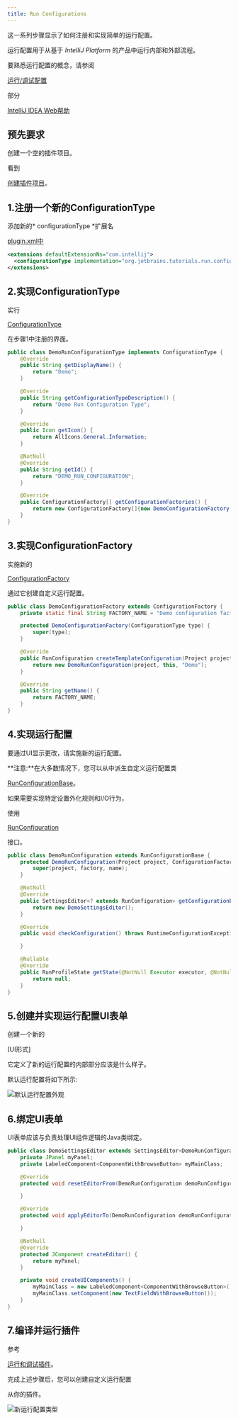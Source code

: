 ```yaml
---
title: Run Configurations
---
```


这一系列步骤显示了如何注册和实现简单的运行配置。

运行配置用于从基于 *IntelliJ Platform* 的产品中运行内部和外部流程。

要熟悉运行配置的概念，请参阅

[运行/调试配置](https://www.jetbrains.com/idea/help/run-debug-configuration.html)

部分

[IntelliJ IDEA Web帮助](https://www.jetbrains.com/idea/help/intellij-idea.html)


## 预先要求


创建一个空的插件项目。

看到

[创建插件项目](/basics/getting_started/creating_plugin_project.md)。


## 1.注册一个新的ConfigurationType


添加新的* configurationType *扩展名

[plugin.xml中](https://github.com/JetBrains/intellij-sdk-docs/blob/master/code_samples/run_configuration/resources/META-INF/plugin.xml)


```xml
<extensions defaultExtensionNs="com.intellij">
  <configurationType implementation="org.jetbrains.tutorials.run.configuration.DemoRunConfigurationType"/>
</extensions>
```

## 2.实现ConfigurationType


实行

[ConfigurationType](upsource:///platform/lang-api/src/com/intellij/execution/configurations/ConfigurationType.java)

在步骤1中注册的界面。


```java
public class DemoRunConfigurationType implements ConfigurationType {
    @Override
    public String getDisplayName() {
        return "Demo";
    }

    @Override
    public String getConfigurationTypeDescription() {
        return "Demo Run Configuration Type";
    }

    @Override
    public Icon getIcon() {
        return AllIcons.General.Information;
    }

    @NotNull
    @Override
    public String getId() {
        return "DEMO_RUN_CONFIGURATION";
    }

    @Override
    public ConfigurationFactory[] getConfigurationFactories() {
        return new ConfigurationFactory[]{new DemoConfigurationFactory(this)};
    }
}
```

## 3.实现ConfigurationFactory


实施新的

[ConfigurationFactory](upsource:///platform/lang-api/src/com/intellij/execution/configurations/ConfigurationFactory.java)

通过它创建自定义运行配置。


```java
public class DemoConfigurationFactory extends ConfigurationFactory {
    private static final String FACTORY_NAME = "Demo configuration factory";

    protected DemoConfigurationFactory(ConfigurationType type) {
        super(type);
    }

    @Override
    public RunConfiguration createTemplateConfiguration(Project project) {
        return new DemoRunConfiguration(project, this, "Demo");
    }

    @Override
    public String getName() {
        return FACTORY_NAME;
    }
}

```

## 4.实现运行配置


要通过UI显示更改，请实施新的运行配置。


**注意:**在大多数情况下，您可以从中派生自定义运行配置类

[RunConfigurationBase](upsource:///platform/lang-api/src/com/intellij/execution/configurations/RunConfigurationBase.java)。

如果需要实现特定设置外化规则和I/O行为，

使用

[RunConfiguration](upsource:///platform/lang-api/src/com/intellij/execution/configurations/RunConfiguration.java)

接口。


```java
public class DemoRunConfiguration extends RunConfigurationBase {
    protected DemoRunConfiguration(Project project, ConfigurationFactory factory, String name) {
        super(project, factory, name);
    }

    @NotNull
    @Override
    public SettingsEditor<? extends RunConfiguration> getConfigurationEditor() {
        return new DemoSettingsEditor();
    }

    @Override
    public void checkConfiguration() throws RuntimeConfigurationException {

    }

    @Nullable
    @Override
    public RunProfileState getState(@NotNull Executor executor, @NotNull ExecutionEnvironment executionEnvironment) throws ExecutionException {
        return null;
    }
}
```

## 5.创建并实现运行配置UI表单


创建一个新的

[UI形式]

它定义了新的运行配置的内部部分应该是什么样子。

默认运行配置将如下所示:


![默认运行配置外观](run_configurations/img/ui_form.png)


## 6.绑定UI表单


UI表单应该与负责处理UI组件逻辑的Java类绑定。


```java
public class DemoSettingsEditor extends SettingsEditor<DemoRunConfiguration> {
    private JPanel myPanel;
    private LabeledComponent<ComponentWithBrowseButton> myMainClass;

    @Override
    protected void resetEditorFrom(DemoRunConfiguration demoRunConfiguration) {

    }

    @Override
    protected void applyEditorTo(DemoRunConfiguration demoRunConfiguration) throws ConfigurationException {

    }

    @NotNull
    @Override
    protected JComponent createEditor() {
        return myPanel;
    }

    private void createUIComponents() {
        myMainClass = new LabeledComponent<ComponentWithBrowseButton>();
        myMainClass.setComponent(new TextFieldWithBrowseButton());
    }
}
```

## 7.编译并运行插件


参考

[运行和调试插件](/basics/getting_started/running_and_debugging_a_plugin.md)。


完成上述步骤后，您可以创建自定义运行配置

从你的插件。


![新运行配置类型](run_configurations/img/new_run_configuration.png)



